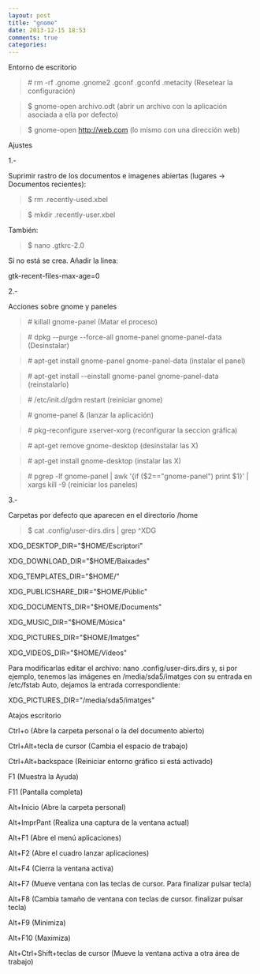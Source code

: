 ```yaml
---
layout: post
title: "gnome"
date: 2013-12-15 18:53
comments: true
categories: 
---
```

Entorno de escritorio

>\# rm -rf .gnome .gnome2 .gconf .gconfd .metacity (Resetear la configuración)

>$ gnome-open archivo.odt   (abrir un archivo con la aplicación asociada a ella por defecto)

>$ gnome-open http://web.com   (lo mismo con una dirección web)

Ajustes

1.-

Suprimir rastro de los documentos e imagenes abiertas (lugares -> Documentos recientes): 

>$ rm .recently-used.xbel 

>$ mkdir .recently-user.xbel

También:

>$ nano .gtkrc-2.0

Si no está se crea. Añadir la linea:

gtk-recent-files-max-age=0

2.-

Acciones sobre gnome y paneles 

>\# killall gnome-panel (Matar el proceso) 

>\# dpkg --purge --force-all gnome-panel gnome-panel-data (Desinstalar) 

>\# apt-get install gnome-panel gnome-panel-data (instalar el panel) 

>\# apt-get install --einstall gnome-panel gnome-panel-data (reinstalarlo) 

>\# /etc/init.d/gdm restart (reiniciar gnome) 

>\# gnome-panel & (lanzar la aplicación) 

>\# pkg-reconfigure xserver-xorg (reconfigurar la seccion gráfica) 

>\# apt-get remove gnome-desktop (desinstalar las X) 

>\# apt-get install gnome-desktop (instalar las X)

>\# pgrep -lf gnome-panel | awk '{if ($2=="gnome-panel") print $1}' | xargs kill -9 (reiniciar los paneles)

3.-

Carpetas por defecto que aparecen en el directorio /home

>$ cat .config/user-dirs.dirs | grep ^XDG

XDG_DESKTOP_DIR="$HOME/Escriptori" 

XDG_DOWNLOAD_DIR="$HOME/Baixades" 

XDG_TEMPLATES_DIR="$HOME/" 

XDG_PUBLICSHARE_DIR="$HOME/Públic" 

XDG_DOCUMENTS_DIR="$HOME/Documents" 

XDG_MUSIC_DIR="$HOME/Música" 

XDG_PICTURES_DIR="$HOME/Imatges" 

XDG_VIDEOS_DIR="$HOME/Vídeos" 

Para modificarlas editar el archivo:  nano .config/user-dirs.dirs y, si por ejemplo, tenemos las imágenes en /media/sda5/imatges con su entrada en /etc/fstab  Auto, dejamos la entrada correspondiente:

XDG_PICTURES_DIR="/media/sda5/imatges"

Atajos escritorio 

Ctrl+o (Abre la carpeta personal o la del documento abierto)

Ctrl+Alt+tecla de cursor (Cambia el espacio de trabajo) 

Ctrl+Alt+backspace (Reiniciar entorno gráfico si está activado)

F1 (Muestra la Ayuda)

F11 (Pantalla completa)

Alt+Inicio (Abre la carpeta personal)

Alt+ImprPant (Realiza una captura de la ventana actual)

Alt+F1 (Abre el menú aplicaciones)

Alt+F2 (Abre el cuadro lanzar aplicaciones) 

Alt+F4 (Cierra la ventana activa)

Alt+F7 (Mueve ventana con las teclas de cursor. Para finalizar pulsar tecla) 

Alt+F8 (Cambia tamaño de ventana con teclas de cursor. finalizar pulsar tecla) 

Alt+F9 (Minimiza) 

Alt+F10 (Maximiza)

Alt+Ctrl+Shift+teclas de cursor (Mueve la ventana activa a otra área de trabajo)


